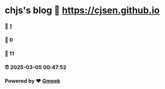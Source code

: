 # chjs's blog :link: https://cjsen.github.io 
### :page_facing_up: [1](https://cjsen.github.io/tag.html) 
### :speech_balloon: 0 
### :hibiscus: 11 
### :alarm_clock: 2025-03-05 00:47:52 
### Powered by :heart: [Gmeek](https://github.com/Meekdai/Gmeek)
